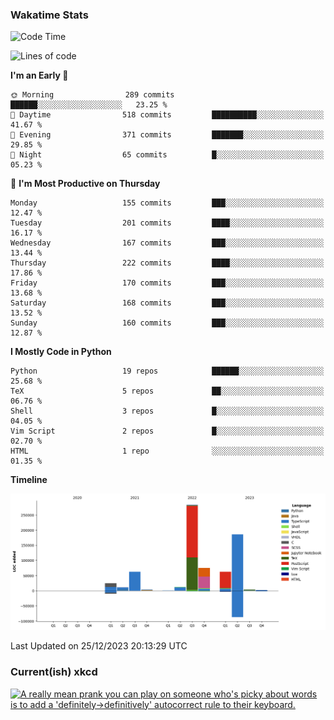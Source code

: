 ### Wakatime Stats
<!--START_SECTION:waka-->
![Code Time](http://img.shields.io/badge/Code%20Time-2%2C236%20hrs%201%20min-blue)

![Lines of code](https://img.shields.io/badge/From%20Hello%20World%20I%27ve%20Written-727.5%20thousand%20lines%20of%20code-blue)

**I'm an Early 🐤** 

```text
🌞 Morning                289 commits         ██████░░░░░░░░░░░░░░░░░░░   23.25 % 
🌆 Daytime                518 commits         ██████████░░░░░░░░░░░░░░░   41.67 % 
🌃 Evening                371 commits         ███████░░░░░░░░░░░░░░░░░░   29.85 % 
🌙 Night                  65 commits          █░░░░░░░░░░░░░░░░░░░░░░░░   05.23 % 
```
📅 **I'm Most Productive on Thursday** 

```text
Monday                   155 commits         ███░░░░░░░░░░░░░░░░░░░░░░   12.47 % 
Tuesday                  201 commits         ████░░░░░░░░░░░░░░░░░░░░░   16.17 % 
Wednesday                167 commits         ███░░░░░░░░░░░░░░░░░░░░░░   13.44 % 
Thursday                 222 commits         ████░░░░░░░░░░░░░░░░░░░░░   17.86 % 
Friday                   170 commits         ███░░░░░░░░░░░░░░░░░░░░░░   13.68 % 
Saturday                 168 commits         ███░░░░░░░░░░░░░░░░░░░░░░   13.52 % 
Sunday                   160 commits         ███░░░░░░░░░░░░░░░░░░░░░░   12.87 % 
```


**I Mostly Code in Python** 

```text
Python                   19 repos            ██████░░░░░░░░░░░░░░░░░░░   25.68 % 
TeX                      5 repos             ██░░░░░░░░░░░░░░░░░░░░░░░   06.76 % 
Shell                    3 repos             █░░░░░░░░░░░░░░░░░░░░░░░░   04.05 % 
Vim Script               2 repos             █░░░░░░░░░░░░░░░░░░░░░░░░   02.70 % 
HTML                     1 repo              ░░░░░░░░░░░░░░░░░░░░░░░░░   01.35 % 
```



**Timeline**

![Lines of Code chart](https://raw.githubusercontent.com/joshuajeschek/joshuajeschek/main/assets/bar_graph.png)


 Last Updated on 25/12/2023 20:13:29 UTC
<!--END_SECTION:waka-->

### Current(ish) xkcd
<a id="xkcd-a" title="A really mean prank you can play on someone who's picky about words is to add a 'definitely->definitively' autocorrect rule to their keyboard." href="https://www.xkcd.com" target="_blank">
        <img align="center" id="xkcd-img" src="https://imgs.xkcd.com/comics/definitely.png" alt="A really mean prank you can play on someone who's picky about words is to add a 'definitely->definitively' autocorrect rule to their keyboard." height=300 />
</a>

